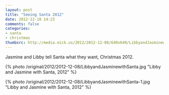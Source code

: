 ```yaml
---
layout: post
title: "Seeing Santa 2012"
date: 2012-12-10 14:23
comments: false
categories: 
- santa
- christmas
thumbsrc: http://media.eick.us/2012/2012-12-08/640x640/LibbyandJasminewithSanta.jpg
---
```

Jasmine and Libby tell Santa what they want, Christmas 2012.

{% photo /original/2012/2012-12-08/LibbyandJasminewithSanta.jpg "Libby and Jasmine with Santa, 2012" %}


{% photo /original/2012/2012-12-08/LibbyandJasminewithSanta-1.jpg "Libby and Jasmine with Santa, 2012" %}

